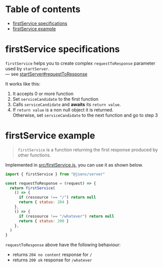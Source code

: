 # Table of contents

- [firstService specifications](#firstService-specifications)
- [firstService example](#firstService-example)

# firstService specifications

`firstService` helps you to create complex `requestToResponse` parameter used by `startServer`.<br />
— see [startServer#requestToResponse](./start-server.md#requestToResponse)

It works like this:

1. It accepts 0 or more function
2. Set `serviceCandidate` to the first function
3. Calls `serviceCandidate` and **awaits** its `return value`.
4. If `return value` is a non null object it is returned.<br />
   Otherwise, set `serviceCandidate` to the next function and go to step 3

# firstService example

> `firstService` is a function returning the first response produced by other functions.

Implemented in [src/firstService.js](../src/firstService.js), you can use it as shown below.

```js
import { firstService } from "@jsenv/server"

const requestToResponse = (request) => {
  return firstService(
    () => {
      if (ressource !== "/") return null
      return { status: 204 }
    },
    () => {
      if (ressource !== "/whatever") return null
      return { status: 200 }
    },
  )
}
```

`requestToResponse` above have the following behaviour:

- returns `204 no content` response for `/`
- returns `200 ok` response for `/whatever`
